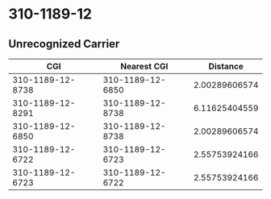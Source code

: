 # 310-1189-12
## Unrecognized Carrier


| CGI | Nearest CGI | Distance |
|-----|-------------|----------|
| 310-1189-12-8738 | 310-1189-12-6850 | 2.00289606574 |
| 310-1189-12-8291 | 310-1189-12-8738 | 6.11625404559 |
| 310-1189-12-6850 | 310-1189-12-8738 | 2.00289606574 |
| 310-1189-12-6722 | 310-1189-12-6723 | 2.55753924166 |
| 310-1189-12-6723 | 310-1189-12-6722 | 2.55753924166 |

